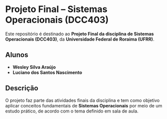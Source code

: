 # Projeto Final – Sistemas Operacionais (DCC403)

Este repositório é destinado ao **Projeto Final da disciplina de Sistemas Operacionais (DCC403)**, da **Universidade Federal de Roraima (UFRR)**.

## Alunos
- **Wesley Silva Araújo**
- **Luciano dos Santos Nascimento**

## Descrição
O projeto faz parte das atividades finais da disciplina e tem como objetivo aplicar conceitos fundamentais de **Sistemas Operacionais** por meio de um estudo prático, de acordo com o tema definido em sala de aula.
